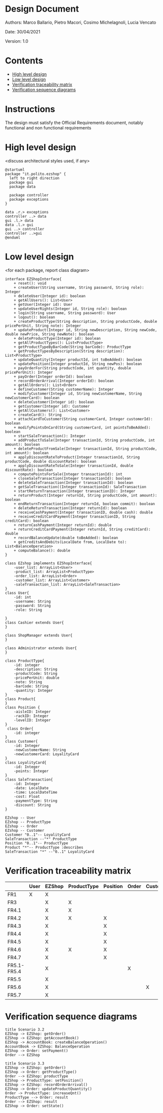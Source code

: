 # Design Document 


Authors: Marco Ballario, Pietro Macori, Cosimo Michelagnoli, Lucia Vencato

Date: 30/04/2021

Version: 1.0


# Contents

- [High level design](#package-diagram)
- [Low level design](#class-diagram)
- [Verification traceability matrix](#verification-traceability-matrix)
- [Verification sequence diagrams](#verification-sequence-diagrams)

# Instructions

The design must satisfy the Official Requirements document, notably functional and non functional requirements

# High level design 

<discuss architectural styles used, if any>
<report package diagram>


```plantuml
@startuml
package "it.polito.ezshop" {
  left to right direction
  package gui
  package data

  package controller
  package exceptions
}

data .r.> exceptions
controller ..> data
gui .l.> data
data .l.> gui
gui ..> controller
controller ..>gui
@enduml
```




# Low level design

<for each package, report class diagram>

```plantuml
interface EZShopInterface{
    + reset(): void
    + createUser(String username, String password, String role): Integer 
    + deleteUser(Integer id): boolean 
	+ getAllUsers(): List<User>
	+ getUser(Integer id): User 
    + updateUserRights(Integer id, String role): boolean 
    + login(String username, String password): User 
    + logout(): boolean 
    + createProductType(String description, String productCode, double pricePerUnit, String note): Integer 
    + updateProduct(Integer id, String newDescription, String newCode, double newPrice, String newNote): boolean 
	+ deleteProductType(Integer id): boolean 
    + getAllProductTypes(): List<ProductType> 
    + getProductTypeByBarCode(String barCode): ProductType
    + getProductTypesByDescription(String description): List<ProductType>
    + updateQuantity(Integer productId, int toBeAdded): boolean
    + updatePosition(Integer productId, String newPos): boolean
    + payOrderFor(String productCode, int quantity, double pricePerUnit): Integer
    + payOrder(Integer orderId): boolean
    + recordOrderArrival(Integer orderId): boolean
    + getAllOrders(): List<Order>
    + defineCustomer(String customerName): Integer
    + modifyCustomer(Integer id, String newCustomerName, String newCustomerCard): boolean
    + deleteCustomer(Integer id): boolean
    + getCustomer(Integer id): Customer
    + getAllCustomers(): List<Customer>
    + createCard(): String
    + attachCardToCustomer(String customerCard, Integer customerId): boolean
    + modifyPointsOnCard(String customerCard, int pointsToBeAdded): boolean
    + startSaleTransaction(): Integer
    + addProductToSale(Integer transactionId, String productCode, int amount): boolean
    + deleteProductFromSale(Integer transactionId, String productCode, int amount): boolean
    + applyDiscountRateToProduct(Integer transactionId, String productCode, double discountRate): boolean
    + applyDiscountRateToSale(Integer transactionId, double discountRate): boolean
    + computePointsForSale(Integer transactionId): int
    + closeSaleTransaction(Integer transactionId): boolean
    + deleteSaleTransaction(Integer transactionId): boolean
    + getSaleTransaction((Integer transactionId): SaleTransaction
    + startReturnTransaction(Integer transactionID): Integer
    + returnProduct(Integer returnId, String productCode, int amount): boolean
    + endReturnTransaction(Integer returnId, boolean commit): boolean
    + deleteReturnTransaction(Integer returnId): boolean
    + receiveCashPayment(Integer transactionID, double cash): double
    + receiveCreditCardPayment(Integer transactionID, String creditCard): boolean
    + returnCashPayment(Integer returnId): double
    + returnCreditCardPayment(Integer returnId, String creditCard): double
    + recordBalanceUpdate(double toBeAdded): boolean
    + getCreditsAndDebits(LocalDate from, LocalDate to): List<BalanceOperation>
    + computeBalance(): double
}

class EZshop implements EZShopInterface{
    -user_list: ArrayList<User>
    -product_list: ArrayList<ProductType>
    -order_list: ArrayList<Order>
    -customer_list: ArrayList<Customer>
    -saleTransaction_list: ArrayList<SaleTransaction>
}
class User{
    -id: int
    -username: String
    -password: String
    -role: String
    
}
class Cashier extends User{
}

class ShopManager extends User{
}

class Administrator extends User{
}

class ProductType{
	-id: integer
	-description: String
	-productCode: String
	-pricePerUnit: double
	-note: String
	-barCode: String
	-quantity: Integer
}
class Product{
}
class Position {
    -aisleID: Integer
    -rackID: Integer
    -levelID: Integer
}
 class Order{
	-id: integer
}
class Customer{
	-id: Integer
	-newCustomerName: String
	-newCustomerCard: LoyalityCard
}
class LoyalityCard{
    -id: Integer
    -points: Integer
}
class SaleTransaction{
    -id: Integer
    -date: LocalDate
    -time: LocalDateTime
    -cost: Float 
    -paymentType: String
    -discount: String
}

EZshop -- User
EZshop -- ProductType
EZshop -- Order
EZshop -- Customer
Customer "0..1"-- LoyalityCard
SaleTransaction --"*" ProductType
Position "0..1"-- ProductType
Product "*"-- ProductType :describes
SaleTransaction "*" --"0..1" LoyalityCard
```

# Verification traceability matrix

| |User|EZShop|ProductType|Position|Order|Customer|LoyaltyCard|SaleTransaction|ReturnTransaction|BalanceOperation|AccountBook|
|-|----|------|-----------|--------|-----|--------|-----------|---------------|-----------------|----------------|-----------|
|FR1|X|X||||||||||
|FR3||X|X|||||||||
|FR4.1||X|X|||||||||
|FR4.2||X|X|X||||||||
|FR4.3||X||X||||||||
|FR4.4||X||X||||||X|X|
|FR4.5||X||X||||||X|X|
|FR4.6||X|X|X||||||||
|FR4.7||X||X||||||||
|FR5.1-FR5.4||X|||X|||||||
|FR5.5||X|||||X|||||
|FR5.6||X||||X|X|||||
|FR5.7||X|||||X|||||

# Verification sequence diagrams 
```plantuml
title Scenario 3.2
EZShop -> EZShop: getOrder()
EZShop -> EZShop: getAccountBook()
EZShop -> AccountBook: createBalanceOperation()
AccountBook -> EZShop: BalanceOperation
EZShop -> Order: setPayment()
Order --> EZShop
```

```plantuml
title Scenario 3.3
EZShop -> EZShop: getOrder()
EZShop -> Order: getProductType()
Order --> EZShop: productType
EZShop -> ProductType: setPosition()
EZShop -> EZShop: recordOrderArrival()
EZShop -> Order: updateProductQuantity()
Order -> ProductType: increaseQnt()
ProductType --> Order: result
Order --> EZShop: result
EZShop -> Order: setState()
```
